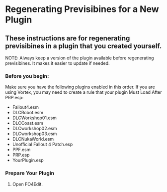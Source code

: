# Regenerating Previsibines for a New Plugin

## These instructions are for regenerating previsibines in a plugin that you created yourself. 

NOTE: Always keep a version of the plugin available before regenerating previsibines. It makes it easier to update if needed.

### Before you begin:

Make sure you have the following plugins enabled in this order. If you are using Vortex, you may need to create a rule that your plugin Must Load After PRP.esp:<br>
- Fallout4.esm
- DLCRobot.esm
- DLCWorkshop01.esm
- DLCCoast.esm
- DLCworkshop02.esm
- DLCworkshop03.esm
- DLCNukaWorld.esm
- Unofficial Fallout 4 Patch.esp
- PPF.esm
- PRP.esp
- YourPlugin.esp

### Prepare Your Plugin

1) Open FO4Edit.
